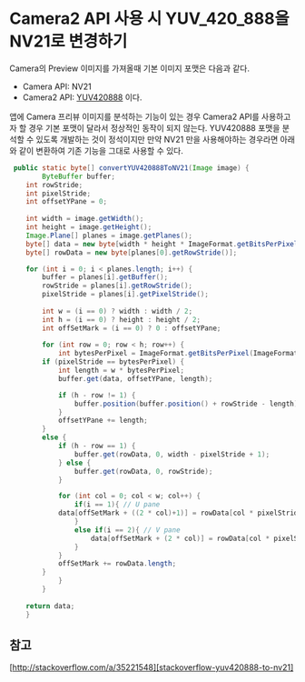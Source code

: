 # Camera2 API 사용 시 YUV_420_888을 NV21로 변경하기

Camera의 Preview 이미지를 가져올때 기본 이미지 포맷은 다음과 같다.
 * Camera API: NV21 
 * Camera2 API: [YUV420888][yuv-420-888] 이다. 
 
앱에 Camera 프리뷰 이미지를 분석하는 기능이 있는 경우 Camera2 API를 사용하고자 할 경우 기본 포맷이 달라서 정상적인 동작이 되지 않는다.
YUV420888 포맷을 분석할 수 있도록 개발하는 것이 정석이지만 만약 NV21 만을 사용해야하는 경우라면 아래와 같이 변환하여 기존 기능을 그대로 사용할 수 있다.




~~~java
 public static byte[] convertYUV420888ToNV21(Image image) {
        ByteBuffer buffer;
	int rowStride;
	int pixelStride;
	int offsetYPane = 0;
		
	int width = image.getWidth();
	int height = image.getHeight();
	Image.Plane[] planes = image.getPlanes();
	byte[] data = new byte[width * height * ImageFormat.getBitsPerPixel(ImageFormat.YUV_420_888) / 8];
	byte[] rowData = new byte[planes[0].getRowStride()];

	for (int i = 0; i < planes.length; i++) {
	    buffer = planes[i].getBuffer();
	    rowStride = planes[i].getRowStride();
	    pixelStride = planes[i].getPixelStride();
			
	    int w = (i == 0) ? width : width / 2;
	    int h = (i == 0) ? height : height / 2;
	    int offSetMark = (i == 0) ? 0 : offsetYPane;
			
	    for (int row = 0; row < h; row++) {
	        int bytesPerPixel = ImageFormat.getBitsPerPixel(ImageFormat.YUV_420_888) / 8;
		if (pixelStride == bytesPerPixel) {
		    int length = w * bytesPerPixel;
		    buffer.get(data, offsetYPane, length);

		    if (h - row != 1) {
		        buffer.position(buffer.position() + rowStride - length);
		    }
		    offsetYPane += length;
		} 
		else {
		    if (h - row == 1) {
		        buffer.get(rowData, 0, width - pixelStride + 1);
		    } else {
		        buffer.get(rowData, 0, rowStride);
		    }

		    for (int col = 0; col < w; col++) {
		        if(i == 1){ // U pane
			data[offSetMark + ((2 * col)+1)] = rowData[col * pixelStride];
		        }
		        else if(i == 2){ // V pane
		            data[offSetMark + (2 * col)] = rowData[col * pixelStride];
		        }
		    }
		    offSetMark += rowData.length;
		}
            }
        }
		
	return data;
    }
~~~



## 참고
[http://stackoverflow.com/a/35221548][stackoverflow-yuv420888-to-nv21]

[yuv-420-888]: http://developer.android.com/intl/ko/reference/android/graphics/ImageFormat.html#YUV_420_888
[stackoverflow-yuv420888-to-nv21]: http://stackoverflow.com/a/35221548
